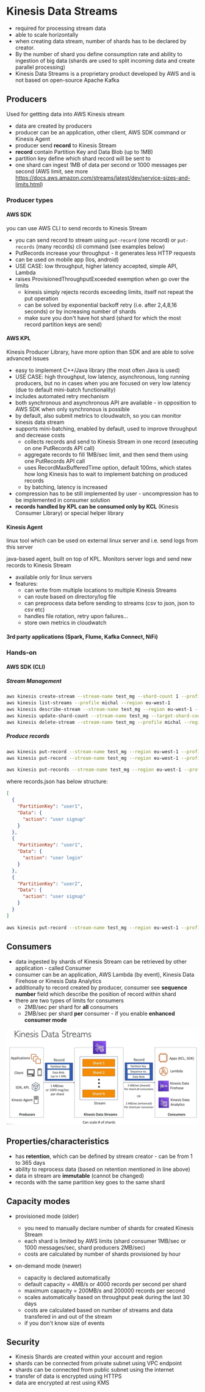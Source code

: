 # Kinesis Data Streams
* required for processing stream data
* able to scale horizontally
* when creating data stream, number of shards has to be declared by creator. 
* By the number of shard you define consumption rate and ability to ingestion of big data (shards are used to split incoming data and create parallel processing)
* Kinesis Data Streams is a proprietary product developed by AWS and is not based on open-source Apache Kafka
 
## Producers

Used for gettting data into AWS Kinesis stream

* data are created by producers
* producer can be an application, other client, AWS SDK command or Kinesis Agent
* producer send **record** to Kinesis Stream
* **record** contain Partition Key and Data Blob (up to 1MB)
* partition key define which shard record will be sent to
* one shard can ingest 1MB of data per second or 1000 messages per second (AWS limit, see more https://docs.aws.amazon.com/streams/latest/dev/service-sizes-and-limits.html)

### Producer types

#### AWS SDK
you can use AWS CLI to send records to Kinesis Stream

* you can send record to stream using `put-record` (one record) or `put-records` (many records) cli command (see examples below)
* PutRecords increase your throughput - it generates less HTTP requests
* can be used on mobile app (Ios, android)
* USE CASE: low throughput, higher latency accepted, simple API, Lambda
* raises ProvisionedThroughputExceeded exemption when go over the limits
  * kinesis simply rejects records exceeding limits, itself not repeat the put operation
  * can be solved by exponential backoff retry (i.e. after 2,4,8,16 seconds) or by increasing number of shards
  * make sure you don't have hot shard (shard for which the most record partition keys are send)

#### AWS KPL
Kinesis Producer Library, have more option than SDK and are able to solve advanced issues

* easy to implement C++/Java library (the most often Java is used)
* USE CASE: high throughput, low latency, asynchronous, long running producers, but no in cases when you are focused on very low latency (due to default mini-batch functionality)
* includes automated retry mechanism
* both synchronous and asynchronous API are available - in opposition to AWS SDK when only synchronous is possible
* by default, also submit metrics to cloudwatch, so you can monitor kinesis data stream
* supports mini-batching, enabled by default, used to improve throughput and decrease costs
  * collects records and send to Kinesis Stream in one record (executing on one PutRecords API call)
  * aggregate records to fill 1MB/sec limit, and then send them using one PutRecords API call
  * uses RecordMaxBufferedTime option, default 100ms, which states how long Kinesis has to wait to implement batching on produced records
  * by batching, latency is increased
* compression has to be still implemented by user - uncompression has to be implemented in consumer solution
* **records handled by KPL can be consumed only by KCL** (Kinesis Consumer Library) or special helper library

#### Kinesis Agent
linux tool which can be used on external linux server and i.e. send logs from this server

java-based agent, built on top of KPL. Monitors server logs and send new records to Kinesis Stream

* available only for linux servers
* features:
  * can write from multiple locations to multiple Kinesis Streams
  * can route based on directory/log file
  * can preprocess data before sending to streams (csv to json, json to csv etc)
  * handles file rotation, retry upon failures...
  * store own metrics in cloudwatch

#### 3rd party applications (Spark, Flume, Kafka Connect, NiFi)

### Hands-on
#### AWS SDK (CLI)
##### Stream Management
```bash
aws kinesis create-stream --stream-name test_mg --shard-count 1 --profile michal --region eu-west-1
aws kinesis list-streams --profile michal --region eu-west-1
aws kinesis describe-stream --stream-name test_mg --region eu-west-1 --profile michal
aws kinesis update-shard-count --stream-name test_mg --target-shard-count 2 --scaling_type UNIFORM_SCALING
aws kinesis delete-stream --stream-name test_mg --profile michal --region eu-west-1
```

##### Produce records
```bash
aws kinesis put-record --stream-name test_mg --region eu-west-1 --profile michal --partition-key user1 --data '{"action": "user signup"}' --cli-binary-format raw-in-base64-out
aws kinesis put-record --stream-name test_mg --region eu-west-1 --profile michal --partition-key user1 --data '{"action": "user login"}' --cli-binary-format raw-in-base64-out
```

```bash
aws kinesis put-records --stream-name test_mg --region eu-west-1 --profile michal --records file://records.json
```
where records.json has below structure:
```json
[
  {
    "PartitionKey": "user1",
    "Data": {
      "action": "user signup"
    }
  },
  {
    "PartitionKey": "user1",
    "Data": {
      "action": "user login"
    }
  },
  {
    "PartitionKey": "user2",
    "Data": {
      "action": "user signup"
    }
  }
]
```

```bash
aws kinesis put-record --stream-name test_mg --region eu-west-1 --profile michal --partition-key user1 --data-binary fileb://binary-data.bin
```

## Consumers
* data ingested by shards of Kinesis Stream can be retrieved by other application - called Consumer
* consumer can be an application, AWS Lambda (by event), Kinesis Data Firehose or Kinesis Data Analytics
* additionally to record created by producer, consumer see **sequence number** field which describe the position of record within shard
* there are two types of limits for consumers
  * 2MB/sec per shard for **all** consumers
  * 2MB/sec per shard **per** consumer - if you enable **enhanced consumer mode**

![img.png](img.png)

## Properties/characteristics
* has **retention**, which can be defined by stream creator - can be from 1 to 365 days
* ability to reprocess data (based on retention mentioned in line above)
* data in stream are **immutable** (cannot be changed)
* records with the same partition key goes to the same shard

## Capacity modes
* provisioned mode (older)
  * you need to manually declare number of shards for created Kinesis Stream
  * each shard is limited by AWS limits (shard consumer 1MB/sec or 1000 messages/sec, shard producers 2MB/sec)
  * costs are calculated by number of shards provisioned by hour

* on-demand mode (newer)
  * capacity is declared automatically
  * default capacity = 4MB/s or 4000 records per second per shard
  * maximum capacity = 200MB/s and 200000 records per second
  * scales automatically based on throughput peak during the last 30 days
  * costs are calculated based on number of streams and data transfered in and out of the stream
  * if you don't know size of events

## Security
* Kinesis Shards are created within your account and region
* shards can be connected from private subnet using VPC endpoint
* shards can be connected from public subnet using the internet
* transfer of data is encrypted using HTTPS
* data are encrypted at rest using KMS
